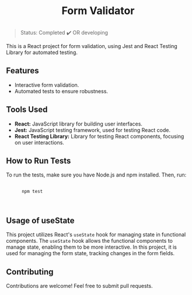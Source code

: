 <h1 align= "center">Form Validator</h1>
<img align= "center" src="">

   > Status: Completed ✔️ OR developing 

  <p>
    This is a React project for form validation, using Jest and React Testing Library for automated testing.
  </p>

  <h2>Features</h2>

  <ul>
    <li>Interactive form validation.</li>
    <li>Automated tests to ensure robustness.</li>
  </ul>

  <h2>Tools Used</h2>

  <ul>
    <li><strong>React:</strong> JavaScript library for building user interfaces.</li>
    <li><strong>Jest:</strong> JavaScript testing framework, used for testing React code.</li>
    <li><strong>React Testing Library:</strong> Library for testing React components, focusing on user interactions.</li>
  </ul>


  <h2>How to Run Tests</h2>

  <p>To run the tests, make sure you have Node.js and npm installed. Then, run:</p>

  <pre>
    <code>
      npm test
    </code>
  </pre>

  <h2>Usage of useState</h2>

  <p>
    This project utilizes React's <code>useState</code> hook for managing state in functional components.
    The <code>useState</code> hook allows the functional components to manage state, enabling them to be more interactive.
    In this project, it is used for managing the form state, tracking changes in the form fields.
  </p>

  <h2>Contributing</h2>

  <p>Contributions are welcome! Feel free to submit pull requests.</p>

 

